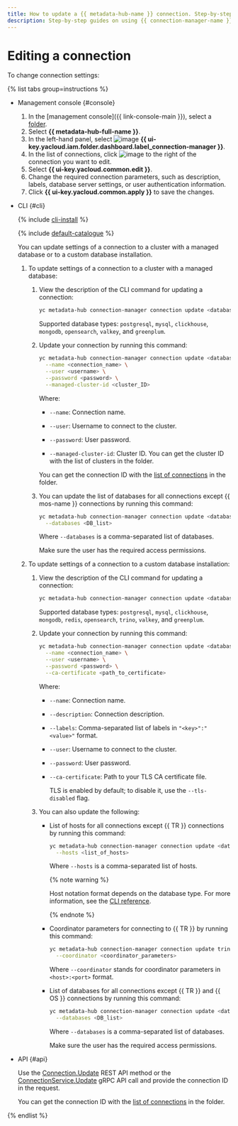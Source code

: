 ```yaml
---
title: How to update a {{ metadata-hub-name }} connection. Step-by-step guides
description: Step-by-step guides on using {{ connection-manager-name }} in {{ yandex-cloud }}. In this tutorial, you will learn how to modify connections.
---
```


# Editing a connection


To change connection settings:

{% list tabs group=instructions %}

- Management console {#console}

  1. In the [management console]({{ link-console-main }}), select a [folder](../../resource-manager/concepts/resources-hierarchy.md#folder).
  1. Select **{{ metadata-hub-full-name }}**.
  1. In the left-hand panel, select ![image](../../_assets/console-icons/plug-connection.svg) **{{ ui-key.yacloud.iam.folder.dashboard.label_connection-manager }}**.
  1. In the list of connections, click ![image](../../_assets/console-icons/ellipsis.svg) to the right of the connection you want to edit.
  1. Select **{{ ui-key.yacloud.common.edit }}**.
  1. Change the required connection parameters, such as description, labels, database server settings, or user authentication information.
  1. Click **{{ ui-key.yacloud.common.apply }}** to save the changes.

- CLI {#cli}

  {% include [cli-install](../../_includes/cli-install.md) %}

  {% include [default-catalogue](../../_includes/default-catalogue.md) %}

  You can update settings of a connection to a cluster with a managed database or to a custom database installation.

  1. To update settings of a connection to a cluster with a managed database:

      1. View the description of the CLI command for updating a connection:

          ```bash
          yc metadata-hub connection-manager connection update <database_type> --help
          ```

          Supported database types: `postgresql`, `mysql`, `clickhouse`, `mongodb`, `opensearch`, `valkey`, and `greenplum`.

      1. Update your connection by running this command:
      
          ```bash
          yc metadata-hub connection-manager connection update <database_type> <connection_ID> \
            --name <connection_name> \
            --user <username> \
            --password <password> \
            --managed-cluster-id <cluster_ID>
          ```

          Where:

          * `--name`: Connection name.

          * `--user`: Username to connect to the cluster.

          * `--password`: User password.
      
          * `--managed-cluster-id`: Cluster ID. You can get the cluster ID with the list of clusters in the folder.

          You can get the connection ID with the [list of connections](view-connection.md#connection-list) in the folder.

      1. You can update the list of databases for all connections except {{ mos-name }} connections by running this command:

          ```bash
          yc metadata-hub connection-manager connection update <database_type> <connection_ID> \
            --databases <DB_list>
          ```

          Where `--databases` is a comma-separated list of databases.
          
          Make sure the user has the required access permissions.
  
  1. To update settings of a connection to a custom database installation:
      
      1. View the description of the CLI command for updating a connection:

          ```bash
          yc metadata-hub connection-manager connection update <database_type> --help
          ```

          Supported database types: `postgresql`, `mysql`, `clickhouse`, `mongodb`, `redis`, `opensearch`, `trino`, `valkey`, and `greenplum`.

      1. Update your connection by running this command:
      
          ```bash
          yc metadata-hub connection-manager connection update <database_type> <connection_ID> \
            --name <connection_name> \
            --user <username> \
            --password <password> \
            --ca-certificate <path_to_certificate>
          ```

          Where:

          * `--name`: Connection name.
          
          * `--description`: Connection description.
          
          * `--labels`: Comma-separated list of labels in `"<key>":"<value>"` format.
          
          * `--user`: Username to connect to the cluster.
          
          * `--password`: User password.
          
          * `--ca-certificate`: Path to your TLS CA certificate file.
          
            TLS is enabled by default; to disable it, use the `--tls-disabled` flag.

      1. You can also update the following:

          * List of hosts for all connections except {{ TR }} connections by running this command:

            ```bash
            yc metadata-hub connection-manager connection update <database_type> <connection_ID> \
              --hosts <list_of_hosts>
            ```

            Where `--hosts` is a comma-separated list of hosts.

            {% note warning %}

            Host notation format depends on the database type. For more information, see the [CLI reference](../../cli/cli-ref/metadata-hub/cli-ref/connection-manager/connection/update/index.md).

            {% endnote %}

          * Coordinator parameters for connecting to {{ TR }} by running this command:

            ```bash
            yc metadata-hub connection-manager connection update trino <connection_ID> \
              --coordinator <coordinator_parameters>
            ```

            Where `--coordinator` stands for coordinator parameters in `<host>:<port>` format.

          * List of databases for all connections except {{ TR }} and {{ OS }} connections by running this command:

            ```bash
            yc metadata-hub connection-manager connection update <database_type> <connection_ID> \
              --databases <DB_list>
            ```

            Where `--databases` is a comma-separated list of databases.
          
            Make sure the user has the required access permissions.

- API {#api}

  Use the [Connection.Update](../connection-manager/api-ref/Connection/update.md) REST API method or the [ConnectionService.Update](../connection-manager/api-ref/grpc/Connection/update.md) gRPC API call and provide the connection ID in the request.

  You can get the connection ID with the [list of connections](view-connection.md#connection-list) in the folder.

{% endlist %}


